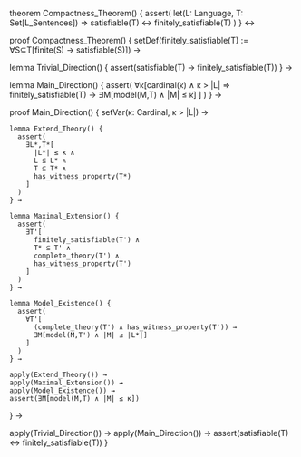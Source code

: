 theorem Compactness_Theorem() {
  assert(
    let(L: Language, T: Set[L_Sentences]) ⇒
    satisfiable(T) ↔ finitely_satisfiable(T)
  )
} ↔

proof Compactness_Theorem() {
  setDef(finitely_satisfiable(T) := ∀S⊆T[finite(S) → satisfiable(S)]) →
  
  lemma Trivial_Direction() {
    assert(satisfiable(T) → finitely_satisfiable(T))
  } →

  lemma Main_Direction() {
    assert(
      ∀κ[cardinal(κ) ∧ κ > |L| ⇒
        finitely_satisfiable(T) → 
        ∃M[model(M,T) ∧ |M| ≤ κ]
      ]
    )
  } →

  proof Main_Direction() {
    setVar(κ: Cardinal, κ > |L|) →
    
    lemma Extend_Theory() {
      assert(
        ∃L*,T*[
          |L*| ≤ κ ∧
          L ⊆ L* ∧
          T ⊆ T* ∧
          has_witness_property(T*)
        ]
      )
    } →
    
    lemma Maximal_Extension() {
      assert(
        ∃T'[
          finitely_satisfiable(T') ∧
          T* ⊆ T' ∧
          complete_theory(T') ∧
          has_witness_property(T')
        ]
      )
    } →

    lemma Model_Existence() {
      assert(
        ∀T'[
          (complete_theory(T') ∧ has_witness_property(T')) →
          ∃M[model(M,T') ∧ |M| ≤ |L*|]
        ]
      )
    } →

    apply(Extend_Theory()) →
    apply(Maximal_Extension()) →
    apply(Model_Existence()) →
    assert(∃M[model(M,T) ∧ |M| ≤ κ])
  } →

  apply(Trivial_Direction()) →
  apply(Main_Direction()) →
  assert(satisfiable(T) ↔ finitely_satisfiable(T))
}